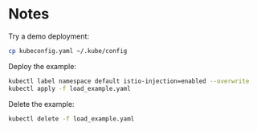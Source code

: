 # Notes

Try a demo deployment:
```bash
cp kubeconfig.yaml ~/.kube/config
```

Deploy the example:
```bash
kubectl label namespace default istio-injection=enabled --overwrite
kubectl apply -f load_example.yaml
```

Delete the example:
```bash
kubectl delete -f load_example.yaml
```